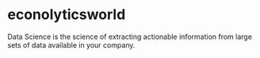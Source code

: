 # econolyticsworld
Data Science is the science of extracting actionable information from large sets of data available in your company. 
